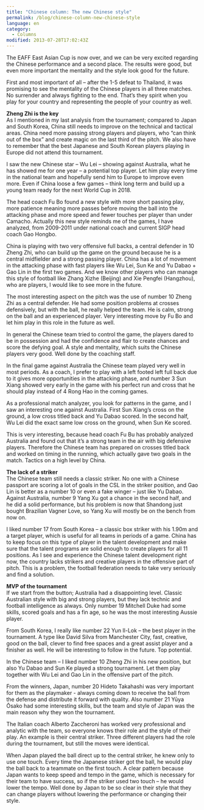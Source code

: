 ```yaml
---
title: "Chinese column: The new Chinese style"
permalink: /blog/chinese-column-new-chinese-style
language: en
category:
  - Columns
modified: 2013-07-28T17:02:43Z
---
```


The EAFF East Asian Cup is now over, and we can be very excited regarding the Chinese performance and a second place. The results were good, but even more important the mentality and the style look good for the future.

First and most important of all – after the 1-5 defeat to Thailand, it was promising to see the mentality of the Chinese players in all three matches. No surrender and always fighting to the end. That’s they spirit when you play for your country and representing the people of your country as well.

  
**Zheng Zhi is the key**  
As I mentioned in my last analysis from the tournament; compared to Japan and South Korea, China still needs to improve on the technical and tactical areas. China need more passing strong players and players, who “can think out of the box” and create magic on the last third of the pitch. We also have to remember that the best Japanese and South Korean players playing in Europe did not attend this tournament.

I saw the new Chinese star – Wu Lei – showing against Australia, what he has showed me for one year – a potential top player. Let him play every time in the national team and hopefully send him to Europe to improve even more. Even if China loose a few games – think long term and build up a young team ready for the next World Cup in 2018.

The head coach Fu Bo found a new style with more short passing play, more patience meaning more passes before moving the ball into the attacking phase and more speed and fewer touches per player than under Camacho. Actually this new style reminds me of the games, I have analyzed, from 2009-2011 under national coach and current SIGP head coach Gao Hongbo.

China is playing with two very offensive full backs, a central defender in 10 Zheng Zhi, who can build up the game on the ground because he is a central midfielder and a strong passing player. China has a lot of movement in the attacking phase with fast players like Wu Lei, Sun Ke and Yu Dabao + Gao Lin in the first two games. And we know other players who can manage this style of football like Zhang Xizhe (Beijing) and Xie Pengfei (Hangzhou), who are players, I would like to see more in the future.

The most interesting aspect on the pitch was the use of number 10 Zheng Zhi as a central defender. He had some position problems at crosses defensively, but with the ball, he really helped the team. He is calm, strong on the ball and an experienced player. Very interesting move by Fu Bo and let him play in this role in the future as well.

In general the Chinese team tried to control the game, the players dared to be in possession and had the confidence and flair to create chances and score the defying goal. A style and mentality, which suits the Chinese players very good. Well done by the coaching staff.

In the final game against Australia the Chinese team played very well in most periods. As a coach, I prefer to play with a left footed left full back due to it gives more opportunities in the attacking phase, and number 3 Sun Xiang showed very early in the game with his perfect run and cross that he should play instead of 4 Rong Hao in the coming games.

As a professional match analyzer, you look for patterns in the game, and I saw an interesting one against Australia. First Sun Xiang’s cross on the ground, a low cross titled back and Yu Dabao scored. In the second half, Wu Lei did the exact same low cross on the ground, when Sun Ke scored.

This is very interesting, because head coach Fu Bu has probably analyzed Australia and found out that it’s a strong team in the air with big defensive players. Therefore the Chinese team has prepared on crosses titled back and worked on timing in the running, which actually gave two goals in the match. Tactics on a high level by China.

  
**The lack of a striker**  
The Chinese team still needs a classic striker. No one with a Chinese passport are scoring a lot of goals in the CSL in the striker position, and Gao Lin is better as a number 10 or even a fake winger – just like Yu Dabao. Against Australia, number 9 Yang Xu got a chance in the second half, and he did a solid performance, but his problem is now that Shandong just bought Brazilian Vagner Love, so Yang Xu will mostly be on the bench from now on.

I liked number 17 from South Korea – a classic box striker with his 1.90m and a target player, which is useful for all teams in periods of a game. China has to keep focus on this type of player in the talent development and make sure that the talent programs are solid enough to create players for all 11 positions. As I see and experience the Chinese talent development right now, the country lacks strikers and creative players in the offensive part of pitch. This is a problem, the football federation needs to take very seriously and find a solution.

  
**MVP of the tournament**  
If we start from the button; Australia had a disappointing level. Classic Australian style with big and strong players, but they lack technic and football intelligence as always. Only number 19 Mitchell Duke had some skills, scored goals and has a fin age, so he was the most interesting Aussie player.

From South Korea, I really like number 22 Yun Il-Lok – the best player in the tournament. A type like David Silva from Manchester City, fast, creative, good on the ball, clever to find free spaces and a great assist player and a finisher as well. He will be interesting to follow in the future. Top potential.

In the Chinese team – I liked number 10 Zheng Zhi in his new position, but also Yu Dabao and Sun Ke played a strong tournament. Let them play together with Wu Lei and Gao Lin in the offensive part of the pitch.

From the winners, Japan, number 20 Hideto Takahashi was very important for them as the playmaker - always coming down to receive the ball from the defense and distribute it forward with quality. Also number 21 Yūya Ōsako had some interesting skills, but the team and style of Japan was the main reason why they won the tournament.

The Italian coach Alberto Zaccheroni has worked very professional and analytic with the team, so everyone knows their role and the style of their play. An example is their central striker. Three different players had the role during the tournament, but still the moves were identical.

When Japan played the ball direct up to the central striker, he knew only to use one touch. Every time the Japanese striker got the ball, he would play the ball back to a teammate on the first touch. A clear pattern because Japan wants to keep speed and tempo in the game, which is necessary for their team to have success, so if the striker used two touch – he would lower the tempo. Well done by Japan to be so clear in their style that they can change players without lowering the performance or changing their style.
